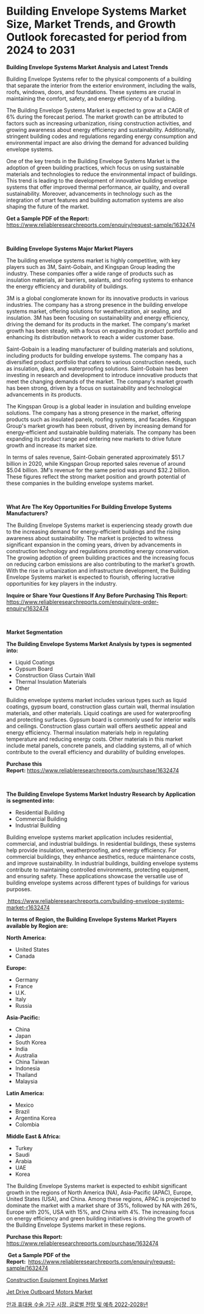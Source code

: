 <p><h1>Building Envelope Systems Market Size, Market Trends, and Growth Outlook forecasted for period from 2024 to 2031</h1></p><p><strong>Building Envelope Systems Market Analysis and Latest Trends</strong></p>
<p><p>Building Envelope Systems refer to the physical components of a building that separate the interior from the exterior environment, including the walls, roofs, windows, doors, and foundations. These systems are crucial in maintaining the comfort, safety, and energy efficiency of a building.</p><p>The Building Envelope Systems Market is expected to grow at a CAGR of 6% during the forecast period. The market growth can be attributed to factors such as increasing urbanization, rising construction activities, and growing awareness about energy efficiency and sustainability. Additionally, stringent building codes and regulations regarding energy consumption and environmental impact are also driving the demand for advanced building envelope systems.</p><p>One of the key trends in the Building Envelope Systems Market is the adoption of green building practices, which focus on using sustainable materials and technologies to reduce the environmental impact of buildings. This trend is leading to the development of innovative building envelope systems that offer improved thermal performance, air quality, and overall sustainability. Moreover, advancements in technology such as the integration of smart features and building automation systems are also shaping the future of the market.</p></p>
<p><strong>Get a Sample PDF of the Report:&nbsp;</strong> <a href="https://www.reliableresearchreports.com/enquiry/request-sample/1632474">https://www.reliableresearchreports.com/enquiry/request-sample/1632474</a></p>
<p>&nbsp;</p>
<p><strong>Building Envelope Systems Major Market Players</strong></p>
<p><p>The building envelope systems market is highly competitive, with key players such as 3M, Saint-Gobain, and Kingspan Group leading the industry. These companies offer a wide range of products such as insulation materials, air barriers, sealants, and roofing systems to enhance the energy efficiency and durability of buildings.</p><p>3M is a global conglomerate known for its innovative products in various industries. The company has a strong presence in the building envelope systems market, offering solutions for weatherization, air sealing, and insulation. 3M has been focusing on sustainability and energy efficiency, driving the demand for its products in the market. The company's market growth has been steady, with a focus on expanding its product portfolio and enhancing its distribution network to reach a wider customer base.</p><p>Saint-Gobain is a leading manufacturer of building materials and solutions, including products for building envelope systems. The company has a diversified product portfolio that caters to various construction needs, such as insulation, glass, and waterproofing solutions. Saint-Gobain has been investing in research and development to introduce innovative products that meet the changing demands of the market. The company's market growth has been strong, driven by a focus on sustainability and technological advancements in its products.</p><p>The Kingspan Group is a global leader in insulation and building envelope solutions. The company has a strong presence in the market, offering products such as insulated panels, roofing systems, and facades. Kingspan Group's market growth has been robust, driven by increasing demand for energy-efficient and sustainable building materials. The company has been expanding its product range and entering new markets to drive future growth and increase its market size.</p><p>In terms of sales revenue, Saint-Gobain generated approximately $51.7 billion in 2020, while Kingspan Group reported sales revenue of around $5.04 billion. 3M's revenue for the same period was around $32.2 billion. These figures reflect the strong market position and growth potential of these companies in the building envelope systems market.</p></p>
<p>&nbsp;</p>
<p><strong>What Are The Key Opportunities For Building Envelope Systems Manufacturers?</strong></p>
<p><p>The Building Envelope Systems market is experiencing steady growth due to the increasing demand for energy-efficient buildings and the rising awareness about sustainability. The market is projected to witness significant expansion in the coming years, driven by advancements in construction technology and regulations promoting energy conservation. The growing adoption of green building practices and the increasing focus on reducing carbon emissions are also contributing to the market's growth. With the rise in urbanization and infrastructure development, the Building Envelope Systems market is expected to flourish, offering lucrative opportunities for key players in the industry.</p></p>
<p><strong>Inquire or Share Your Questions If Any Before Purchasing This Report:</strong> <a href="https://www.reliableresearchreports.com/enquiry/pre-order-enquiry/1632474">https://www.reliableresearchreports.com/enquiry/pre-order-enquiry/1632474</a></p>
<p>&nbsp;</p>
<p><strong>Market Segmentation</strong></p>
<p><strong>The Building Envelope Systems Market Analysis by types is segmented into:</strong></p>
<p><ul><li>Liquid Coatings</li><li>Gypsum Board</li><li>Construction Glass Curtain Wall</li><li>Thermal Insulation Materials</li><li>Other</li></ul></p>
<p><p>Building envelope systems market includes various types such as liquid coatings, gypsum board, construction glass curtain wall, thermal insulation materials, and other materials. Liquid coatings are used for waterproofing and protecting surfaces. Gypsum board is commonly used for interior walls and ceilings. Construction glass curtain wall offers aesthetic appeal and energy efficiency. Thermal insulation materials help in regulating temperature and reducing energy costs. Other materials in this market include metal panels, concrete panels, and cladding systems, all of which contribute to the overall efficiency and durability of building envelopes.</p></p>
<p><strong>Purchase this Report:&nbsp;</strong><a href="https://www.reliableresearchreports.com/purchase/1632474">https://www.reliableresearchreports.com/purchase/1632474</a></p>
<p>&nbsp;</p>
<p><strong>The Building Envelope Systems Market Industry Research by Application is segmented into:</strong></p>
<p><ul><li>Residential Building</li><li>Commercial Building</li><li>Industrial Building</li></ul></p>
<p><p>Building envelope systems market application includes residential, commercial, and industrial buildings. In residential buildings, these systems help provide insulation, weatherproofing, and energy efficiency. For commercial buildings, they enhance aesthetics, reduce maintenance costs, and improve sustainability. In industrial buildings, building envelope systems contribute to maintaining controlled environments, protecting equipment, and ensuring safety. These applications showcase the versatile use of building envelope systems across different types of buildings for various purposes.</p></p>
<p><a href="https://www.reliableresearchreports.com/building-envelope-systems-market-r1632474">&nbsp;https://www.reliableresearchreports.com/building-envelope-systems-market-r1632474</a></p>
<p><strong>In terms of Region, the Building Envelope Systems Market Players available by Region are:</strong></p>
<p>
    <p> <strong> North America: </strong>
        <ul>
            <li>United States</li>
            <li>Canada</li>
        </ul>
        </p> 
    <p> <strong> Europe: </strong>
        <ul>
            <li>Germany</li>
            <li>France</li>
            <li>U.K.</li>
            <li>Italy</li>
            <li>Russia</li>
        </ul>
        </p> 
    <p> <strong> Asia-Pacific: </strong>
        <ul>
            <li>China</li>
            <li>Japan</li>
            <li>South Korea</li>
            <li>India</li>
            <li>Australia</li>
            <li>China Taiwan</li>
            <li>Indonesia</li>
            <li>Thailand</li>
            <li>Malaysia</li>
        </ul>
        </p> 
    <p> <strong> Latin America: </strong>
        <ul>
            <li>Mexico</li>
            <li>Brazil</li>
            <li>Argentina Korea</li>
            <li>Colombia</li>
        </ul>
        </p> 
    <p> <strong> Middle East & Africa: </strong>
        <ul>
            <li>Turkey</li>
            <li>Saudi</li>
            <li>Arabia</li>
            <li>UAE</li>
            <li>Korea</li>
        </ul>
    </p>
    </p>
<p><p>The Building Envelope Systems market is expected to exhibit significant growth in the regions of North America (NA), Asia-Pacific (APAC), Europe, United States (USA), and China. Among these regions, APAC is projected to dominate the market with a market share of 35%, followed by NA with 26%, Europe with 20%, USA with 15%, and China with 4%. The increasing focus on energy efficiency and green building initiatives is driving the growth of the Building Envelope Systems market in these regions.</p></p>
<p><strong>Purchase this Report: </strong><a href="https://www.reliableresearchreports.com/purchase/1632474">https://www.reliableresearchreports.com/purchase/1632474</a></p>
<p>&nbsp;<strong>Get a Sample PDF of the Report:&nbsp;&nbsp;</strong><a href="https://www.reliableresearchreports.com/enquiry/request-sample/1632474">https://www.reliableresearchreports.com/enquiry/request-sample/1632474</a></p>
<p><strong></strong></p>
<p><p><a href="https://github.com/globismark/Market-Research-Report-List-4/blob/main/construction-equipment-engines-market.md">Construction Equipment Engines Market</a></p><p><a href="https://github.com/prosalinda88/Market-Research-Report-List-5/blob/main/jet-drive-outboard-motors-market.md">Jet Drive Outboard Motors Market</a></p><p><a href="https://github.com/nhaiquang84/Market-Research-Report-List-1/blob/main/3773286131104.md">안과 휴대용 수술 기구 시장, 글로벌 전망 및 예측 2022-2028년</a></p></p>